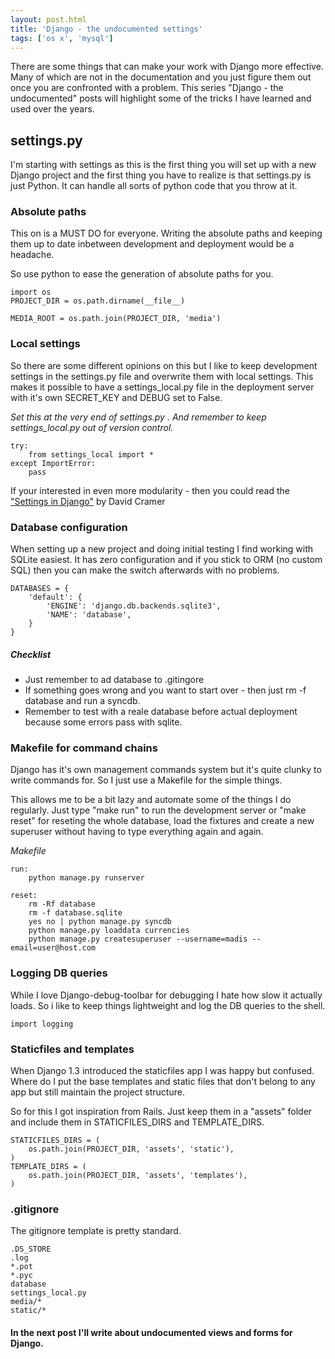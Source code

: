 ```yaml
---
layout: post.html
title: 'Django - the undocumented settings'
tags: ['os x', 'mysql']
---
```

There are some things that can make your work with Django more effective. Many of which are not in the documentation and you just figure them out once you are confronted with a problem. This series "Django - the undocumented" posts will highlight some of the tricks I have learned and used over the years.

## settings.py
I'm starting with settings as this is the first thing you will set up with a new Django project and the first thing you have to realize is that settings.py is just Python. It can handle all sorts of python code that you throw at it.

### Absolute paths
This on is a MUST DO for everyone. Writing the absolute paths and keeping them up to date inbetween development and deployment would be a headache.

So use python to ease the generation of absolute paths for you.

~~~ { python }
import os
PROJECT_DIR = os.path.dirname(__file__)

MEDIA_ROOT = os.path.join(PROJECT_DIR, 'media')
~~~

### Local settings
So there are some different opinions on this but I like to keep development settings in the settings.py file and overwrite them with local settings. This makes it possible to have a settings_local.py file in the deployment server with it's own SECRET_KEY and DEBUG set to False.

_Set this at the very end of settings.py . And remember to keep settings_local.py out of version control._

~~~ { python }
try:
	from settings_local import *
except ImportError:
	pass
~~~

If your interested in even more modularity - then you could read the ["Settings in Django"](http://justcramer.com/2011/01/13/settings-in-django/) by David Cramer

### Database configuration
When setting up a new project and doing initial testing I find working with SQLite easiest. It has zero configuration and if you stick to ORM (no custom SQL) then you can make the switch afterwards with no problems.

~~~ { python }
DATABASES = {
    'default': {
        'ENGINE': 'django.db.backends.sqlite3',
        'NAME': 'database',
    }
}
~~~

##### Checklist
* Just remember to ad database to .gitingore
* If something goes wrong and you want to start over - then just rm -f database and run a syncdb.
* Remember to test with a reale database before actual deployment because some errors pass with sqlite.

### Makefile for command chains
Django has it's own management commands system but it's quite clunky to write commands for. So I just use a Makefile for the simple things.

This allows me to be a bit lazy and automate some of the things I do regularly. Just type "make run" to run the development server or "make reset" for reseting the whole database, load the fixtures and create a new superuser without having to type everything again and again.

_Makefile_

~~~ { makefile }
run:
	python manage.py runserver

reset:
	rm -Rf database
	rm -f database.sqlite
	yes no | python manage.py syncdb
	python manage.py loaddata currencies
	python manage.py createsuperuser --username=madis --email=user@host.com
~~~

### Logging DB queries
While I love Django-debug-toolbar for debugging I hate how slow it actually loads. So i like to keep things lightweight and log the DB queries to the shell.

~~~ { python }
import logging
~~~

### Staticfiles and templates
When Django 1.3 introduced the staticfiles app I was happy but confused. Where do I put the base templates and static files that don't belong to any app but still maintain the project structure.

So for this I got inspiration from Rails. Just keep them in a "assets" folder and include them in STATICFILES_DIRS and TEMPLATE_DIRS.

~~~ { python }
STATICFILES_DIRS = (
	os.path.join(PROJECT_DIR, 'assets', 'static'),
)
TEMPLATE_DIRS = (
	os.path.join(PROJECT_DIR, 'assets', 'templates'),
)
~~~

### .gitignore
The gitignore template is pretty standard.

~~~ { bash }
.DS_STORE
.log
*.pot
*.pyc
database
settings_local.py
media/*
static/*
~~~

#### In the next post I'll write about undocumented views and forms for Django.